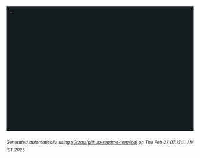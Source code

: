 <div align="justify">
<picture>
    <source media="(prefers-color-scheme: dark)" srcset="./output.gif">
    <source media="(prefers-color-scheme: light)" srcset="./output.gif">
    <img alt="GIFOS" src="output.gif">
</picture>

<sub><i>Generated automatically using [x0rzavi/github-readme-terminal](https://github.com/x0rzavi/github-readme-terminal) on Thu Feb 27 07:15:11 AM IST 2025</i></sub>

<!-- <details>
<summary>More details</summary>

</details> -->
</div>

<!-- Image deletion URL: NONE -->
